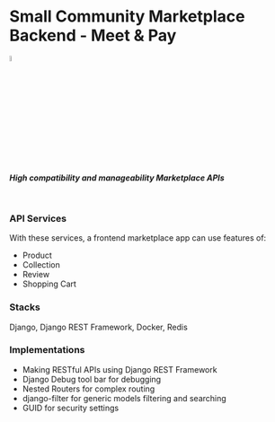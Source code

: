 # Small Community Marketplace Backend - Meet & Pay

<img src="https://media.giphy.com/media/hvRJCLFzcasrR4ia7z/giphy.gif" width="5%"><p><em><b>High compatibility and manageability Marketplace APIs</b></em></p>

<br>

### API Services
With these services, a frontend marketplace app can use features of:
* Product
* Collection
* Review
* Shopping Cart

### Stacks
Django, Django REST Framework, Docker, Redis

### Implementations

* Making RESTful APIs using Django REST Framework
* Django Debug tool bar for debugging
* Nested Routers for complex routing
* django-filter for generic models filtering and searching
* GUID for security settings
